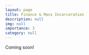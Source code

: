 ```yaml
---
layout: page
title: Finance & Mass Incarceration
description: null
img: null
importance: 3
category: null
---
```


Coming soon! 
